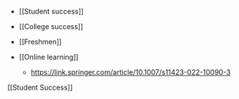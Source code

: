   - [[Student success]]
  - [[College success]]
  - [[Freshmen]]

  - [[Online learning]]
      - https://link.springer.com/article/10.1007/s11423-022-10090-3

[[Student Success]]